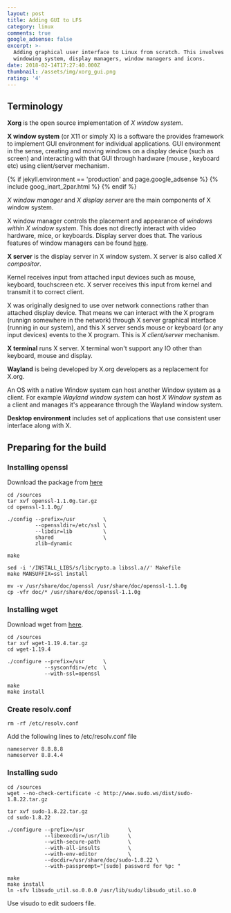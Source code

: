 ```yaml
---
layout: post
title: Adding GUI to LFS
category: linux
comments: true
google_adsense: false
excerpt: >-
  Adding graphical user interface to Linux from scratch. This involves adding
  windowing system, display managers, window managers and icons.
date: 2018-02-14T17:27:40.000Z
thumbnail: /assets/img/xorg_gui.png
rating: '4'
---
```

## Terminology
**Xorg** is the open source implementation of *X window system*.

**X window system** (or X11 or simply X) is a software the provides framework to implement GUI environment for individual applications. GUI environment in the sense, creating and moving windows on a display device (such as screen) and interacting with that GUI through hardware (mouse , keyboard etc) using client/server mechanism.

  {% if jekyll.environment == 'production' and page.google_adsense %}
  {% include goog_inart_2par.html %}
  {% endif %}

*X window manager* and *X display server* are the main components of X window system.

X window manager controls the placement and appearance of *windows within X window system*. This does not directly interact with video hardware, mice, or keyboards. Display server does that. The various features of window managers can be found [here](https://en.wikipedia.org/wiki/Window_manager#Features_and_facilities_of_window_managers).

**X server** is the display server in X window system. X server is also called *X compositor*.

Kernel receives input from attached input devices such as mouse, keyboard, touchscreen etc. X server receives this input from kernel and transmit it to correct client.

X was originally designed to use over network connections rather than attached display device. That means we can interact with the X program (runnign somewhere in the network) through X server graphical interface (running in our system), and this X server sends mouse or keyboard (or any input devices) events to the X program. This is *X client/server* mechanism.

**X terminal** runs X server. X terminal won't support any IO other than keyboard, mouse and display.

**Wayland** is being developed by X.org developers as a replacement for X.org.

An OS with a native Window system can host another Window system as a client. For example *Wayland window system* can host *X Window system* as a client and manages it's appearance through the Wayland window system.

**Desktop environment** includes set of applications that use consistent user interface along with X.
## Preparing for the build
### Installing openssl
Download the package from [here](https://openssl.org/source/openssl-1.1.0g.tar.gz)
```
cd /sources
tar xvf openssl-1.1.0g.tar.gz
cd openssl-1.1.0g/
```
```
./config --prefix=/usr         \
         --openssldir=/etc/ssl \
         --libdir=lib          \
         shared                \
         zlib-dynamic
```
```
make
```
```
sed -i '/INSTALL_LIBS/s/libcrypto.a libssl.a//' Makefile
make MANSUFFIX=ssl install
```
```
mv -v /usr/share/doc/openssl /usr/share/doc/openssl-1.1.0g
cp -vfr doc/* /usr/share/doc/openssl-1.1.0g
```
### Installing wget
Download wget from [here](https://ftp.gnu.org/gnu/wget/wget-1.19.4.tar.gz).
```
cd /sources
tar xvf wget-1.19.4.tar.gz
cd wget-1.19.4
```
```
./configure --prefix=/usr      \
            --sysconfdir=/etc  \
            --with-ssl=openssl
```
```
make
make install
```
### Create resolv.conf
```
rm -rf /etc/resolv.conf
```
Add the following lines to /etc/resolv.conf file
```
nameserver 8.8.8.8
nameserver 8.8.4.4
```
### Installing sudo
```
cd /sources
wget --no-check-certificate -c http://www.sudo.ws/dist/sudo-1.8.22.tar.gz
```
```
tar xvf sudo-1.8.22.tar.gz
cd sudo-1.8.22
```
```
./configure --prefix=/usr              \
            --libexecdir=/usr/lib      \
            --with-secure-path         \
            --with-all-insults         \
            --with-env-editor          \
            --docdir=/usr/share/doc/sudo-1.8.22 \
            --with-passprompt="[sudo] password for %p: "
```
```
make
make install
ln -sfv libsudo_util.so.0.0.0 /usr/lib/sudo/libsudo_util.so.0
```
Use visudo to edit sudoers file.
